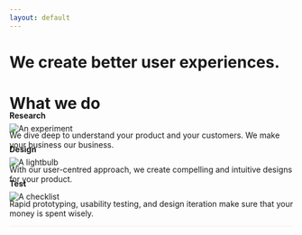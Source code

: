 ```yaml
---
layout: default
---
```


<div class="jumbotron">
  <div class="jumbo-header">
    <h1 class="text-center">We create better user experiences.</h1>
  </div>
</div>
<div class="container">

  <div class="row">
    <div class="col-xs-12">
      <h1 class="text-center">What we do</h1>
    </div>
  </div>

  <div class="row">
    <div class="col-xs-12 col-sm-4">
      <div class="text-center">
        <img class="feature-icon" src="{{ site.baseurl }}/images/experiment-icon.svg" alt="An experiment">
      </div>
      <h4 class="text-center" style="margin-top:-40px">Research</h4>
      <p class="text-center">We dive deep to understand your product and your customers. We make your business our business.</p>
    </div>
    <div class="col-xs-12 col-sm-4">
      <div class="text-center">
        <img class="feature-icon" src="{{ site.baseurl }}/images/light-icon.svg" alt="A lightbulb">
      </div>
      <h4 class="text-center" style="margin-top:-40px">Design</h4>
      <p class="text-center">With our user-centred approach, we create compelling and intuitive designs for your product.</p>
    </div>
    <div class="col-xs-12 col-sm-4">
      <div class="text-center">
        <img class="feature-icon" src="{{ site.baseurl }}/images/notes-icon.svg" alt="A checklist">
      </div>
      <h4 class="text-center" style="margin-top:-40px">Test</h4>
      <p class="text-center">Rapid prototyping, usability testing, and design iteration make sure that your money is spent wisely.</p>
    </div>
  </div>
  
  <div class="row">
    <div class="col-xs-6 col-xs-offset-3" style="border-bottom: 1px #eee solid;">
    </div>
  </div>
  
</div>
